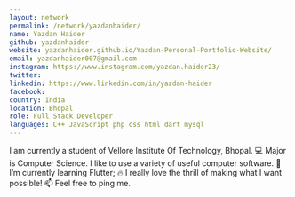```yaml
---
layout: network
permalink: /network/yazdanhaider/
name: Yazdan Haider
github: yazdanhaider
website: yazdanhaider.github.io/Yazdan-Personal-Portfolio-Website/
email: yazdanhaider007@gmail.com
instagram: https://www.instagram.com/yazdan.haider23/
twitter:
linkedin: https://www.linkedin.com/in/yazdan-haider
facebook:
country: India
location: Bhopal
role: Full Stack Developer
languages: C++ JavaScript php css html dart mysql
---
```


I am currently a student of Vellore Institute Of Technology, Bhopal.
💻 Major is Computer Science.
I like to use a variety of useful computer software.
🌱 I’m currently learning Flutter;
🔥 I really love the thrill of making what I want possible!
📫  Feel free to ping me.

